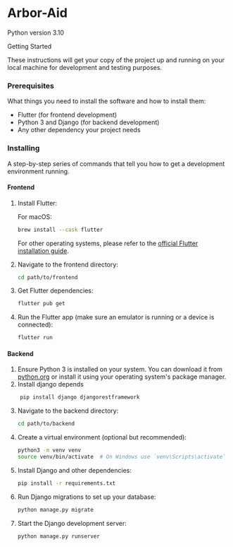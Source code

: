 # Arbor-Aid

Python version 3.10

Getting Started

These instructions will get your copy of the project up and running on your local machine for development and testing purposes.

### Prerequisites

What things you need to install the software and how to install them:

- Flutter (for frontend development)
- Python 3 and Django (for backend development)
- Any other dependency your project needs

### Installing

A step-by-step series of commands that tell you how to get a development environment running.

#### Frontend

1. Install Flutter:

   For macOS:

   ```bash
   brew install --cask flutter
   ```

   For other operating systems, please refer to the [official Flutter installation guide](https://flutter.dev/docs/get-started/install).
2. Navigate to the frontend directory:

   ```bash
   cd path/to/frontend
   ```
3. Get Flutter dependencies:

   ```bash
   flutter pub get
   ```
4. Run the Flutter app (make sure an emulator is running or a device is connected):

   ```bash
   flutter run
   ```

#### Backend

1. Ensure Python 3 is installed on your system. You can download it from [python.org](https://www.python.org/downloads/) or install it using your operating system's package manager.
2. Install django depends

``` bash
    pip install django djangorestframework
```
3. Navigate to the backend directory:

   ```bash
   cd path/to/backend
   ```
4. Create a virtual environment (optional but recommended):

   ```bash
   python3 -m venv venv
   source venv/bin/activate  # On Windows use `venv\Scripts\activate`
   ```
5. Install Django and other dependencies:

   ```bash
   pip install -r requirements.txt
   ```
6. Run Django migrations to set up your database:

   ```bash
   python manage.py migrate
   ```
7. Start the Django development server:

   ```bash
   python manage.py runserver
   ```

